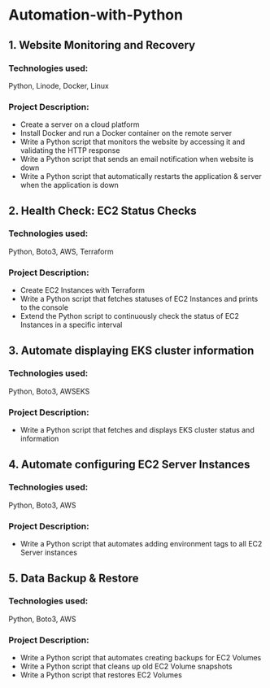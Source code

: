 # Automation-with-Python

## 1. Website Monitoring and Recovery

### Technologies used:
Python, Linode, Docker, Linux

### Project Description:
- Create a server on a cloud platform
- Install Docker and run a Docker container on the remote server
- Write a Python script that monitors the website by accessing it and validating the HTTP response
- Write a Python script that sends an email notification when website is down
- Write a Python script that automatically restarts the application & server when the application is down




## 2. Health Check: EC2 Status Checks

### Technologies used:
Python, Boto3, AWS, Terraform

### Project Description:
- Create EC2 Instances with Terraform
- Write a Python script that fetches statuses of EC2 Instances and prints to the console
- Extend the Python script to continuously check the status of EC2 Instances in a specific interval




## 3. Automate displaying EKS cluster information

### Technologies used:
Python, Boto3, AWSEKS

### Project Description:
- Write a Python script that fetches and displays EKS cluster status and information



## 4. Automate configuring EC2 Server Instances

### Technologies used:
Python, Boto3, AWS

### Project Description:
- Write a Python script that automates adding environment tags to all EC2 Server instances



## 5. Data Backup & Restore

### Technologies used:
Python, Boto3, AWS

### Project Description:
- Write a Python script that automates creating backups for EC2 Volumes
- Write a Python script that cleans up old EC2 Volume snapshots
- Write a Python script that restores EC2 Volumes




